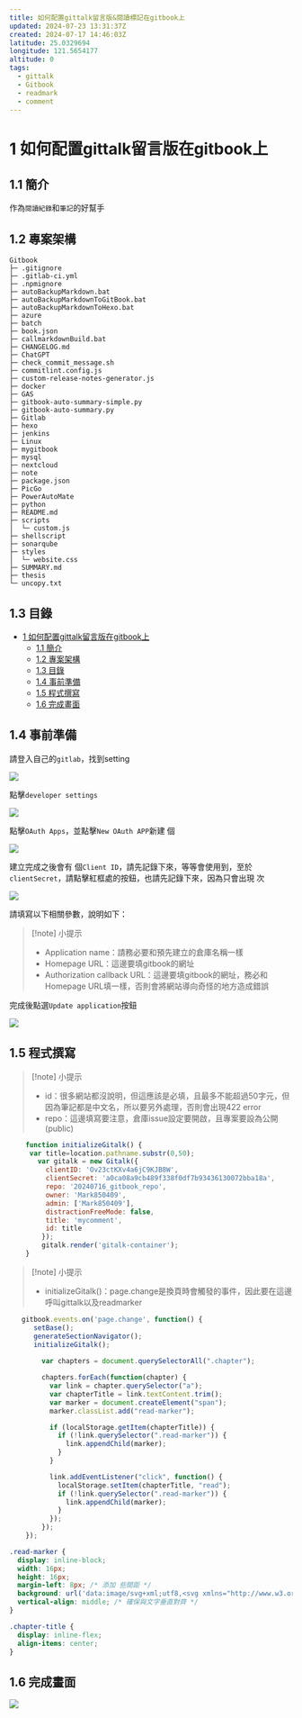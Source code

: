 ```yaml
---
title: 如何配置gittalk留言版&閱讀標記在gitbook上
updated: 2024-07-23 13:31:37Z
created: 2024-07-17 14:46:03Z
latitude: 25.0329694
longitude: 121.5654177
altitude: 0
tags:
  - gittalk
  - Gitbook
  - readmark
  - comment
---
```


# 1 如何配置gittalk留言版在gitbook上

## 1.1 簡介

作為`閱讀紀錄`和`筆記`的好幫手

## 1.2 專案架構
```
Gitbook
├─ .gitignore
├─ .gitlab-ci.yml
├─ .npmignore
├─ autoBackupMarkdown.bat
├─ autoBackupMarkdownToGitBook.bat
├─ autoBackupMarkdownToHexo.bat
├─ azure
├─ batch
├─ book.json
├─ callmarkdownBuild.bat
├─ CHANGELOG.md
├─ ChatGPT
├─ check_commit_message.sh
├─ commitlint.config.js
├─ custom-release-notes-generator.js
├─ docker
├─ GAS
├─ gitbook-auto-summary-simple.py
├─ gitbook-auto-summary.py
├─ Gitlab
├─ hexo
├─ jenkins
├─ Linux
├─ mygitbook
├─ mysql
├─ nextcloud
├─ note
├─ package.json
├─ PicGo
├─ PowerAutoMate
├─ python
├─ README.md
├─ scripts
│  └─ custom.js
├─ shellscript
├─ sonarqube
├─ styles
│  └─ website.css
├─ SUMMARY.md
├─ thesis
└─ uncopy.txt
```
## 1.3 目錄

- [1 如何配置gittalk留言版在gitbook上](#1-如何配置gittalk留言版在gitbook上)
  - [1.1 簡介](#11-簡介)
  - [1.2 專案架構](#12-專案架構)
  - [1.3 目錄](#13-目錄)
  - [1.4  事前準備](#14--事前準備)
  - [1.5 程式撰寫](#15-程式撰寫)
  - [1.6 完成畫面](#16-完成畫面)


## 1.4  事前準備

請登入自己的`gitlab`，找到setting

![](https://mybookstack.zeabur.app/uploads/images/gallery/2025-08/812bf117-202407172253097.png)

點擊`developer settings`

![](https://mybookstack.zeabur.app/uploads/images/gallery/2025-08/8560e647-202407172253385.png)

點擊`OAuth Apps`，並點擊`New OAuth APP`新建 個

![](https://mybookstack.zeabur.app/uploads/images/gallery/2025-08/667810ad-202407172253683.png)

建立完成之後會有 個`Client ID`，請先記錄下來，等等會使用到，至於`clientSecret`，請點擊紅框處的按鈕，也請先記錄下來，因為只會出現 次

![](https://mybookstack.zeabur.app/uploads/images/gallery/2025-08/3efb87ba-202407172254525.png)

請填寫以下相關參數，說明如下：

> [!note] 小提示 
> * Application name：請務必要和預先建立的倉庫名稱一樣
> * Homepage URL：這邊要填gitbook的網址
> * Authorization callback URL：這邊要填gitbook的網址，務必和Homepage URL填一樣，否則會將網站導向奇怪的地方造成錯誤

完成後點選`Update application`按鈕

![](https://mybookstack.zeabur.app/uploads/images/gallery/2025-08/Z6j90f3ca66-202407172255976.png)

<!--more-->
## 1.5 程式撰寫

> [!note] 小提示 
>* id：很多網站都沒說明，但這應該是必填，且最多不能超過50字元，但因為筆記都是中文名，所以要另外處理，否則會出現422 error
> * repo：這邊填寫要注意，倉庫issue設定要開啟，且專案要設為公開(public)


```javascript
    function initializeGitalk() {
     var title=location.pathname.substr(0,50);
       var gitalk = new Gitalk({
         clientID: 'Ov23ctKXv4a6jC9KJB8W',
         clientSecret: 'a0ca08a9cb489f338f0df7b93436130072bba18a',
         repo: '20240716_gitbook_repo',
         owner: 'Mark850409',
         admin: ['Mark850409'],
         distractionFreeMode: false,
         title: 'mycomment',
         id: title
        });
        gitalk.render('gitalk-container');
    }
```



> [!note] 小提示 
>  * initializeGitalk()：page.change是換頁時會觸發的事件，因此要在這邊呼叫gittalk以及readmarker


```javascript
   gitbook.events.on('page.change', function() {
	  setBase();
	  generateSectionNavigator();
	  initializeGitalk();
		
		var chapters = document.querySelectorAll(".chapter");

		chapters.forEach(function(chapter) {
		  var link = chapter.querySelector("a");
		  var chapterTitle = link.textContent.trim();
		  var marker = document.createElement("span");
		  marker.classList.add("read-marker");

		  if (localStorage.getItem(chapterTitle)) {
			if (!link.querySelector(".read-marker")) {
			  link.appendChild(marker);
			}
		  }

		  link.addEventListener("click", function() {
			localStorage.setItem(chapterTitle, "read");
			if (!link.querySelector(".read-marker")) {
			  link.appendChild(marker);
			}
		  });
		});
	});

```


```css
.read-marker {
  display: inline-block;
  width: 16px;
  height: 16px;
  margin-left: 8px; /* 添加 些間距 */
  background: url('data:image/svg+xml;utf8,<svg xmlns="http://www.w3.org/2000/svg" width="16" height="16" fill="green" class="bi bi-check" viewBox="0 0 16 16"><path d="M10.97 4.97a.75.75 0 0 1 1.07 1.05L8.477 10.5a.75.75 0 0 1-1.08.02L4.324 7.384a.75.75 0 1 1 1.08-1.04L8 8.477l2.97-3.507z"/></svg>') no-repeat center center !important;
  vertical-align: middle; /* 確保與文字垂直對齊 */
}

.chapter-title {
  display: inline-flex;
  align-items: center;
}
```

## 1.6 完成畫面

![](https://mybookstack.zeabur.app/uploads/images/gallery/2025-08/5c1e1459-202407172319939.png)